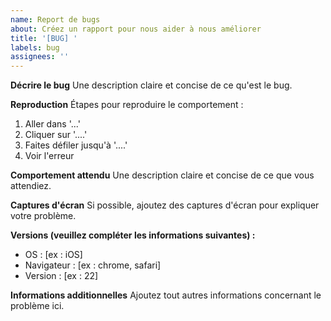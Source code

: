 ```yaml
---
name: Report de bugs
about: Créez un rapport pour nous aider à nous améliorer
title: '[BUG] '
labels: bug
assignees: ''
---
```


**Décrire le bug**
Une description claire et concise de ce qu'est le bug.

**Reproduction**
Étapes pour reproduire le comportement :

1. Aller dans '...'
2. Cliquer sur '....'
3. Faites défiler jusqu'à '....'
4. Voir l'erreur

**Comportement attendu**
Une description claire et concise de ce que vous attendiez.

**Captures d'écran**
Si possible, ajoutez des captures d'écran pour expliquer votre problème.

**Versions (veuillez compléter les informations suivantes) :**

- OS : [ex : iOS]
- Navigateur : [ex : chrome, safari]
- Version : [ex : 22]

**Informations additionnelles**
Ajoutez tout autres informations concernant le problème ici.
